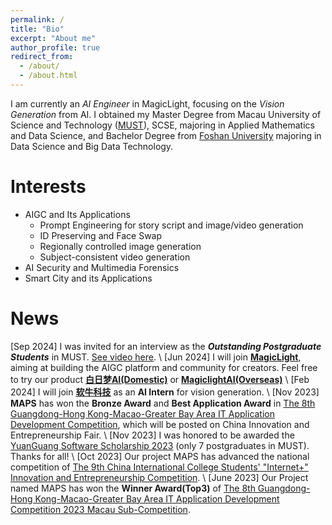 ```yaml
---
permalink: /
title: "Bio"
excerpt: "About me"
author_profile: true
redirect_from: 
  - /about/
  - /about.html
---
```


 I am currently an *AI Engineer* in MagicLight, 
 focusing on the *Vision Generation* from AI.
 I obtained my Master Degree from Macau University of Science and Technology ([MUST](https://www.must.edu.mo)), SCSE, majoring in Applied Mathematics and Data Science, 
 and Bachelor Degree from [Foshan University](https://www.fosu.edu.cn) majoring in Data Science and Big Data Technology.

Interests
======
- AIGC and Its Applications
  - Prompt Engineering for story script and image/video generation
  - ID Preserving and Face Swap
  - Regionally controlled image generation
  - Subject-consistent video generation
- AI Security and Multimedia Forensics
- Smart City and its Applications

News
======
\[Sep 2024\] I was invited for an interview as the ***Outstanding Postgraduate Students*** in MUST. [See video here](https://www.youtube.com/watch?si=aU1BVE1TQiOXAV9W&v=KoJ63k_ffKs&feature=youtu.be). \\
\[Jun 2024\] I will join **[MagicLight](https://www.magiclight.ai)**, aiming at building the AIGC platform and community for creators. Feel free to try our product **[白日梦AI(Domestic)](https://aibrm.com)** or **[MagiclightAI(Overseas)](https://magiclight.ai)** \\
\[Feb 2024\] I will join **[软牛科技](https://www.afirstsoft.cn)** as an **AI Intern** for vision generation. \\
\[Nov 2023\] **MAPS** has won the **Bronze Award** and **Best Application Award** in [The 8th Guangdong-Hong Kong-Macao-Greater Bay Area IT Application Development Competition](https://fie.must.edu.mo/news/article/view/id-3815.html;jsessionid=28D15E6D82FD886B2F838C0E7177174D?locale=zh_CN), which will be posted on China Innovation and Entrepreneurship Fair. \\
\[Nov 2023\] I was honored to be awarded the [YuanGuang Software Scholarship 2023](https://www.must.edu.mo/student-affairs-office/student-services/scholarships/company) (only 7 postgraduates in MUST). Thanks for all! \\
\[Oct 2023\] Our project MAPS has advanced the national competition of [The 9th China International College Students' "Internet+" Innovation and Entrepreneurship Competition](https://cy.ncss.cn/en/). \\
\[June 2023\] Our Project named MAPS has won the **Winner Award(Top3)** of [The 8th Guangdong-Hong Kong-Macao-Greater Bay Area IT Application Development Competition 2023 Macau Sub-Competition](https://www.aidit.org/registration/732).
